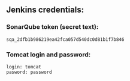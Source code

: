 ## Jenkins credentials:

### SonarQube token (secret text):

    sqa_2dfb1b986219ea42fca057d540dc0d81b1f7b846

### Tomcat login and password:
 
    login: tomcat
    pasword: password